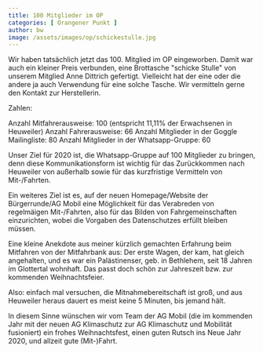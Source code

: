 ```yaml
---
title: 100 Mitglieder im OP
categories: [ Orangener Punkt ]
author: bw
image: /assets/images/op/schickestulle.jpg
---
```

Wir haben tatsächlich jetzt das 100. Mitglied im OP eingeworben. Damit war auch ein kleiner Preis verbunden, eine Brottasche "schicke Stulle" von unserem Mitglied Anne Dittrich gefertigt. Vielleicht hat der eine oder die andere ja auch Verwendung für eine solche Tasche. Wir vermitteln gerne den Kontakt zur Herstellerin.

Zahlen:

Anzahl Mitfahrerausweise: 100 (entspricht 11,11% der Erwachsenen in Heuweiler)
Anzahl Fahrerausweise: 66
Anzahl Mitglieder in der Goggle Mailingliste: 80
Anzahl Mitglieder in der Whatsapp-Gruppe: 60

Unser Ziel für 2020 ist, die Whatsapp-Gruppe auf 100 Mitglieder zu bringen, denn diese Kommunikationsform ist wichtig für das Zurückkommen nach Heuweiler von außerhalb sowie für das kurzfristige Vermitteln von Mit-/Fahrten.

Ein weiteres Ziel ist es, auf der neuen Homepage/Website der Bürgerrunde/AG Mobil eine Möglichkeit für das Verabreden von regelmäigen Mit-/Fahrten, also für das Bilden von Fahrgemeinschaften einzurichten, wobei die Vorgaben des Datenschutzes erfüllt bleiben müssen.

Eine kleine Anekdote aus meiner kürzlich gemachten Erfahrung beim Mitfahren von der Mitfahrbank aus:
Der erste Wagen, der kam, hat gleich angehalten, und es war ein Palästinenser, geb. in Bethlehem, seit 18 Jahren im Glottertal wohnhaft. 
Das passt doch schön zur Jahreszeit bzw. zur kommenden Weihnachtsfeier.

Also: einfach mal versuchen, die Mitnahmebereitschaft ist groß, und aus Heuweiler heraus dauert es meist keine 5 Minuten, bis jemand hält.

In diesem Sinne wünschen wir vom Team der AG Mobil (die im kommenden Jahr mit der neuen AG Klimaschutz zur AG Klimaschutz und Mobilität fusioniert) ein frohes Weihnachtsfest, einen guten Rutsch ins Neue Jahr 2020, und allzeit gute (Mit-)Fahrt.